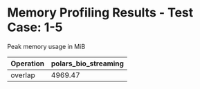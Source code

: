 # Memory Profiling Results - Test Case: 1-5

Peak memory usage in MiB

| Operation | polars_bio_streaming |
|-----------|---|
| overlap | 4969.47 |
